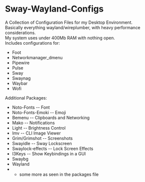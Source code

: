 # Sway-Wayland-Configs
A Collection of Configuration Files for my Desktop Environment.  
Basically everything wayland/wireplumber, with heavy performance considerations.  
My system uses under 400Mb RAM with nothing open.  
Includes configurations for:  
- Foot  
- Networkmanager_dmenu  
- Pipewire  
- Pulse  
- Sway  
- Swaynag  
- Waybar  
- Wofi  

Additional Packages:  
- Noto-Fonts -- Font  
- Noto-Fonts-Emoki -- Emoji  
- Bemenu -- Clipboards and Networking  
- Mako -- Notifications  
- Light -- Brightness Control  
- Imv -- CLI Image Viewer  
- Grim/Grimshot -- Screenshots  
- Swayidle -- Sway Lockscreen  
- Swaylock-effects -- Lock Screen Effects  
- I3Keys -- Show Keybindings in a GUI  
- Swaybg  
- Wayland  
- + some more as seen in the packages file  
